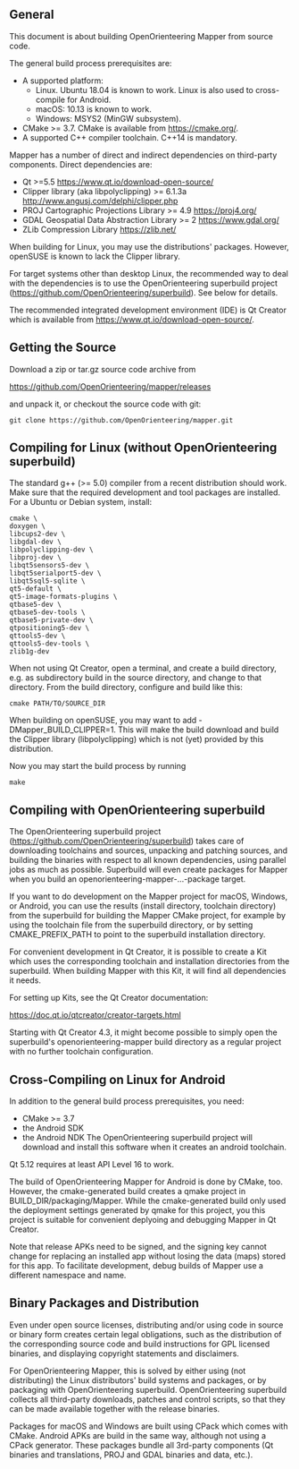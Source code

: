 ## General

This document is about building OpenOrienteering Mapper from source code. 

The general build process prerequisites are:
 - A supported platform: 
   - Linux. Ubuntu 18.04 is known to work.
     Linux is also used to cross-compile for Android.
   - macOS: 10.13 is known to work.
   - Windows: MSYS2 (MinGW subsystem).
 - CMake >= 3.7.
   CMake is available from https://cmake.org/.
 - A supported C++ compiler toolchain. C++14 is mandatory.

Mapper has a number of direct and indirect dependencies on third-party
components. Direct dependencies are:
 - Qt >=5.5
   https://www.qt.io/download-open-source/
 - Clipper library (aka libpolyclipping) >= 6.1.3a
   http://www.angusj.com/delphi/clipper.php
 - PROJ Cartographic Projections Library >= 4.9
   https://proj4.org/
 - GDAL Geospatial Data Abstraction Library >= 2
   https://www.gdal.org/
 - ZLib Compression Library
   https://zlib.net/

When building for Linux, you may use the distributions' packages. 
However, openSUSE is known to lack the Clipper library.

For target systems other than desktop Linux, the recommended way to deal
with the dependencies is to use the OpenOrienteering superbuild project
(https://github.com/OpenOrienteering/superbuild). See below for details.

The recommended integrated development environment (IDE) is Qt Creator
which is available from https://www.qt.io/download-open-source/.


## Getting the Source

Download a zip or tar.gz source code archive from

https://github.com/OpenOrienteering/mapper/releases

and unpack it, or checkout the source code with git:


```
git clone https://github.com/OpenOrienteering/mapper.git
```


## Compiling for Linux (without OpenOrienteering superbuild)

The standard g++ (>= 5.0) compiler from a recent distribution should work. Make
sure that the required development and tool packages are installed. For a Ubuntu
or Debian system, install:
```
cmake \
doxygen \
libcups2-dev \
libgdal-dev \
libpolyclipping-dev \
libproj-dev \
libqt5sensors5-dev \
libqt5serialport5-dev \
libqt5sql5-sqlite \
qt5-default \
qt5-image-formats-plugins \
qtbase5-dev \
qtbase5-dev-tools \
qtbase5-private-dev \
qtpositioning5-dev \
qttools5-dev \
qttools5-dev-tools \
zlib1g-dev
```

When not using Qt Creator, open a terminal, and create a build directory, e.g.
as subdirectory build in the source directory, and change to that directory.
From the build directory, configure and build like this:

```
cmake PATH/TO/SOURCE_DIR
```

When building on openSUSE, you may want to add -DMapper_BUILD_CLIPPER=1. This
will make the build download and build the Clipper library (libpolyclipping)
which is not (yet) provided by this distribution.

Now you may start the build process by running

```
make
```


## Compiling with OpenOrienteering superbuild

The OpenOrienteering superbuild project
(https://github.com/OpenOrienteering/superbuild)
takes care of downloading toolchains and sources, unpacking and patching
sources, and building the binaries with respect to all known dependencies,
using parallel jobs as much as possible. Superbuild will even create packages
for Mapper when you build an openorienteering-mapper-...-package target.

If you want to do development on the Mapper project for macOS, Windows, or
Android, you can use the results (install directory, toolchain directory) from
the superbuild for building the Mapper CMake project, for example by using
the toolchain file from the superbuild directory, or by setting
CMAKE_PREFIX_PATH to point to the superbuild installation directory.

For convenient development in Qt Creator, it is possible to create a Kit which
uses the corresponding toolchain and installation directories from the
superbuild. When building Mapper with this Kit, it will find all dependencies
it needs.

For setting up Kits, see the Qt Creator documentation:

https://doc.qt.io/qtcreator/creator-targets.html

Starting with Qt Creator 4.3, it might become possible to simply open the
superbuild's openorienteering-mapper build directory as a regular project
with no further toolchain configuration.


## Cross-Compiling on Linux for Android

In addition to the general build process prerequisites, you need:
 - CMake >= 3.7
 - the Android SDK
 - the Android NDK
The OpenOrienteering superbuild project will download and install this software
when it creates an android toolchain.

Qt 5.12 requires at least API Level 16 to work.

The build of OpenOrienteering Mapper for Android is done by CMake, too.
However, the cmake-generated build creates a qmake project in
BUILD_DIR/packaging/Mapper. While the cmake-generated build only used the
deployment settings generated by qmake for this project, you this project is
suitable for convenient deplyoing and debugging Mapper in Qt Creator.

Note that release APKs need to be signed, and the signing key cannot change for
replacing an installed app without losing the data (maps) stored for this app.
To facilitate development, debug builds of Mapper use a different namespace and
name.


## Binary Packages and Distribution

Even under open source licenses, distributing and/or using code in source or
binary form creates certain legal obligations, such as the distribution of the
corresponding source code and build instructions for GPL licensed binaries,
and displaying copyright statements and disclaimers.

For OpenOrienteering Mapper, this is solved by either using (not distributing)
the Linux distributors' build systems and packages, or by packaging with
OpenOrienteering superbuild. OpenOrienteering superbuild collects all
third-party downloads, patches and control scripts, so that they can be made
available together with the release binaries.

Packages for macOS and Windows are built using CPack which comes with CMake.
Android APKs are build in the same way, although not using a CPack generator.
These packages bundle all 3rd-party components (Qt binaries and translations,
PROJ and GDAL binaries and data, etc.). 
